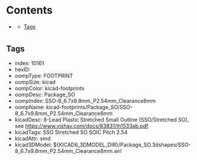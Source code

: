 



Contents
========

* [](#)
	* [Tags](#tags)

# 

## Tags

- index: 10161
- hexID: 
- oompType: FOOTPRINT
- oompSize: kicad
- oompColor: kicad-footprints
- oompDesc: Package_SO
- oompIndex: SSO-8_6.7x9.8mm_P2.54mm_Clearance8mm
- oompName: kicad-footprints/Package_SO/SSO-8_6.7x9.8mm_P2.54mm_Clearance8mm
- kicadDesc: 8-Lead Plastic Stretched Small Outline (SSO/Stretched SO), see https://www.vishay.com/docs/83831/lh1533ab.pdf
- kicadTags: SSO Stretched SO SOIC Pitch 2.54
- kicadAttr: smd
- kicad3DModel: ${KICAD6_3DMODEL_DIR}/Package_SO.3dshapes/SSO-8_6.7x9.8mm_P2.54mm_Clearance8mm.wrl
